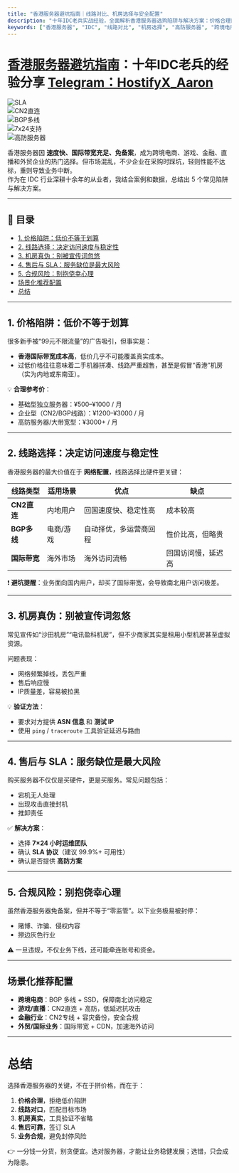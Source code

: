 ```yaml
---
title: "香港服务器避坑指南｜线路对比、机房选择与安全配置"
description: "十年IDC老兵实战经验，全面解析香港服务器选购陷阱与解决方案：价格合理区间、CN2/BGP线路对比、真实机房甄别、安全配置与合规运营，助您避免踩坑。"
keywords: ["香港服务器", "IDC", "线路对比", "机房选择", "高防服务器", "跨境电商"]
---
```


# [香港服务器避坑指南](https://www.hostifyx.com/zh/hk-server/)：十年IDC老兵的经验分享 [Telegram：HostifyX_Aaron](https://t.me/HostifyX_Aaron)

![SLA](https://img.shields.io/badge/SLA-99.9%25-green)  
![CN2直连](https://img.shields.io/badge/线路-CN2直连-blue)  
![BGP多线](https://img.shields.io/badge/线路-BGP多线-orange)  
![7x24支持](https://img.shields.io/badge/支持-7×24小时运维-brightgreen)  
![高防服务器](https://img.shields.io/badge/安全-高防可选-red)  

香港服务器因 **速度快、国际带宽充足、免备案**，成为跨境电商、游戏、金融、直播和外贸企业的热门选择。但市场混乱，不少企业在采购时踩坑，轻则性能不达标，重则导致业务中断。  
作为在 IDC 行业深耕十余年的从业者，我结合案例和数据，总结出 5 个常见陷阱与解决方案。  

---

## 📑 目录  
- [1. 价格陷阱：低价不等于划算](#1-价格陷阱低价不等于划算)  
- [2. 线路选择：决定访问速度与稳定性](#2-线路选择决定访问速度与稳定性)  
- [3. 机房真伪：别被宣传词忽悠](#3-机房真伪别被宣传词忽悠)  
- [4. 售后与 SLA：服务缺位是最大风险](#4-售后与-sla服务缺位是最大风险)  
- [5. 合规风险：别抱侥幸心理](#5-合规风险别抱侥幸心理)  
- [场景化推荐配置](#场景化推荐配置)  
- [总结](#总结)  

---

## 1. 价格陷阱：低价不等于划算  

很多新手被“99元不限流量”的广告吸引，但事实是：  
- **香港国际带宽成本高**，低价几乎不可能覆盖真实成本。  
- 过低价格往往意味着二手机器拼凑、线路严重超售，甚至是假冒“香港”机房（实为内地或东南亚）。  

💡 **合理参考价**：  
- 基础型独立服务器：¥500–¥1000 / 月  
- 企业型（CN2/BGP线路）：¥1200–¥3000 / 月  
- 高防服务器/大带宽型：¥3000+ / 月  

---

## 2. 线路选择：决定访问速度与稳定性  

香港服务器的最大价值在于 **网络配置**，线路选择比硬件更关键：  

| 线路类型     | 适用场景 | 优点 | 缺点 |
|--------------|----------|------|------|
| **CN2直连**  | 内地用户 | 回国速度快、稳定性高 | 成本较高 |
| **BGP多线**  | 电商/游戏 | 自动择优，多运营商回程 | 性价比高，但略贵 |
| **国际带宽** | 海外市场 | 海外访问流畅 | 回国访问慢，延迟高 |

❗ **避坑提醒**：业务面向国内用户，却买了国际带宽，会导致南北用户访问极差。  

---

## 3. 机房真伪：别被宣传词忽悠  

常见宣传如“沙田机房”“电讯盈科机房”，但不少商家其实是租用小型机房甚至虚拟资源。  

问题表现：  
- 网络频繁掉线，丢包严重  
- 售后响应慢  
- IP质量差，容易被拉黑  

💡 **验证方法**：  
- 要求对方提供 **ASN 信息** 和 **测试 IP**  
- 使用 `ping` / `traceroute` 工具验证延迟与路由  

---

## 4. 售后与 SLA：服务缺位是最大风险  

购买服务器不仅仅是买硬件，更是买服务。常见问题包括：  
- 宕机无人处理  
- 出现攻击直接封机  
- 推卸责任  

✅ **解决方案**：  
- 选择 **7×24 小时运维团队**  
- 确认 **SLA 协议**（建议 99.9%+ 可用性）  
- 确认是否提供 **高防方案**  

---

## 5. 合规风险：别抱侥幸心理  

虽然香港服务器免备案，但并不等于“零监管”。以下业务极易被封停：  
- 赌博、诈骗、侵权内容  
- 擦边灰色行业  

⚠️ 一旦违规，不仅业务下线，还可能牵连账号和资金。  

---

## 场景化推荐配置  

- **跨境电商**：BGP 多线 + SSD，保障南北访问稳定  
- **游戏/直播**：CN2直连 + 高防，低延迟抗攻击  
- **金融行业**：CN2专线 + 容灾备份，安全合规  
- **外贸/国际业务**：国际带宽 + CDN，加速海外访问  

---

# 总结  

选择香港服务器的关键，不在于拼价格，而在于：  
1. **价格合理**，拒绝低价陷阱  
2. **线路对口**，匹配目标市场  
3. **机房真实**，工具验证不省略  
4. **售后可靠**，签订 SLA  
5. **业务合规**，避免封停风险  

👉 一分钱一分货，别贪便宜。选对服务器，才能让业务稳健发展；选错，只会成为隐患。  
